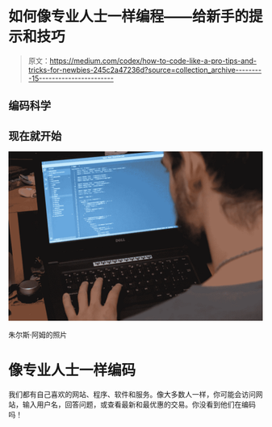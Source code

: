 # 如何像专业人士一样编程——给新手的提示和技巧

> 原文：<https://medium.com/codex/how-to-code-like-a-pro-tips-and-tricks-for-newbies-245c2a47236d?source=collection_archive---------15----------------------->

## 编码科学

## 现在就开始

![](img/be4c8c899623c779432a0a7bb67457f8.png)

朱尔斯·阿姆的照片

# 像专业人士一样编码

我们都有自己喜欢的网站、程序、软件和服务。像大多数人一样，你可能会访问网站，输入用户名，回答问题，或查看最新和最优惠的交易。你没看到他们在编码吗！